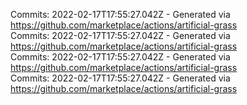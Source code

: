 Commits: 2022-02-17T17:55:27.042Z - Generated via https://github.com/marketplace/actions/artificial-grass
<br>
Commits: 2022-02-17T17:55:27.042Z - Generated via https://github.com/marketplace/actions/artificial-grass
<br>
Commits: 2022-02-17T17:55:27.042Z - Generated via https://github.com/marketplace/actions/artificial-grass
<br>
Commits: 2022-02-17T17:55:27.042Z - Generated via https://github.com/marketplace/actions/artificial-grass
<br>
